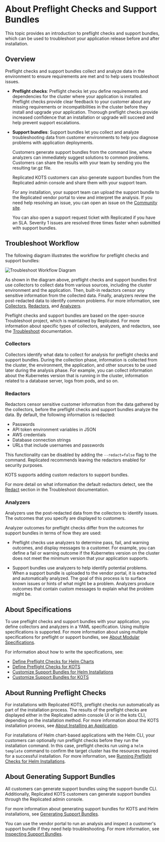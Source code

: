 # About Preflight Checks and Support Bundles

This topic provides an introduction to preflight checks and support
bundles, which can be used to troubleshoot your application release before and after installation.

## Overview

Preflight checks and support bundles collect and analyze data in the environment to ensure requirements are met and to help users troubleshoot issues.

* **Preflight checks**: Preflight checks let you define requirements and dependencies for the cluster
where your application is installed. Preflight checks provide clear
feedback to your customer about any missing requirements or incompatibilities in
the cluster before they install and upgrade your application. Thorough preflight checks provide increased confidence that an installation or upgrade will succeed and help prevent support escalations.

* **Support bundles**: Support bundles let you collect and analyze troubleshooting data
from customer environments to help you diagnose problems with application
deployments.

  Customers generate support bundles from the command line, where analyzers can immediately suggest solutions to common problems. Customers can share the results with your team by sending you the resulting tar.gz file.
  
  Replicated KOTS customers can also generate support bundles from the Replicated admin console and share them with your support team.

  For any installation, your support team can upload the support bundle to the Replicated vendor portal to view and interpret the analysis. If you need help resolving an issue, you can open an issue on the [Community site](https://community.replicated.com/). 
  
  You can also open a support request ticket with Replicated if you have an SLA. Severity 1 issues are resolved three times faster when submitted with support bundles.

## Troubleshoot Workflow

The following diagram illustrates the workflow for preflight checks and support bundles:

![Troubleshoot Workflow Diagram](/images/troubleshoot-workflow-diagram.png)

As shown in the diagram above, preflight checks and support bundles first use collectors to collect data from various sources, including the cluster environment and the application. Then, built-in redactors censor any sensitive information from the collected data. Finally, analyzers review the post-redacted data to identify common problems. For more information, see [Collectors](#collectors), [Redactors](#redactors), and [Analyzers](#analyzers).

Preflight checks and support bundles are based on the open-source Troubleshoot project, which is maintained by Replicated. For more information about specific types of collectors, analyzers, and redactors, see the [Troubleshoot](https://troubleshoot.sh/) documentation.

### Collectors
Collectors identify what data to collect for analysis for preflight checks and support bundles. During the collection phase, information is collected from the cluster, the environment, the application, and other sources to be used later during the analysis phase. For example, you can collect information about the Kubernetes version that is running in the cluster, information related to a database server, logs from pods, and so on.

### Redactors
Redactors censor sensitive customer information from the data gathered by the collectors, before the preflight checks and support bundles analyze the data. By default, the following information is redacted:

- Passwords
- API token environment variables in JSON
- AWS credentials
- Database connection strings
- URLs that include usernames and passwords

This functionality can be disabled by adding the `--redact=false` flag to the command. Replicated recommends leaving the redactors enabled for security purposes. 

KOTS supports adding custom redactors to support bundles.

For more detail on what information the default redactors detect, see the [Redact](https://troubleshoot.sh/docs/redact/) section in the Troubleshoot documentation.

### Analyzers
Analyzers use the post-redacted data from the collectors to identify issues. The outcomes that you specify are displayed to customers.

Analyzer outcomes for preflight checks differ from the outcomes for support bundles in terms of how they are used:

- Preflight checks use analyzers to determine pass, fail, and warning outcomes, and display messages to a customer. For example, you can define a fail or warning outcome if the Kubernetes version on the cluster does not meet the minimum version that your application supports.

- Support bundles use analyzers to help identify potential problems. When a support bundle is uploaded to the vendor portal, it is extracted and automatically analyzed. The goal of this process is to surface known issues or hints of what might be a problem. Analyzers produce outcomes that contain custom messages to explain what the problem might be.

## About Specifications

To use preflight checks and support bundles with your application, you define collectors and analyzers in a YAML specification. Using multiple specifications is supported. For more information about using multiple specifications for preflight or support bundles, see [About Modular Specifications](support-modular-support-bundle-specs).

For information about how to write the specifications, see:
  
  - [Define Preflight Checks for Helm Charts](preflight-helm-defining)
  - [Define Preflight Checks for KOTS](preflight-kots-defining)
  - [Customize Support Bundles for Helm Installations](support-bundle-helm-customizing)
  - [Customize Support Bundles for KOTS](support-bundle-kots-customizing)

## About Running Preflight Checks

For installations with Replicated KOTS, preflight checks run automatically as part of the installation process. The results of the preflight checks are displayed either in the Replicated admin console UI or in the kots CLI, depending on the installation method. For more information about the KOTS installation process, see [About Installing an Application](/enterprise/installing-overview).

For installations of Helm chart-based applications with the Helm CLI, your customers can optionally run preflight checks before they run the installation command. In this case, preflight checks run using a `helm template` command to confirm the target cluster has the resources required for a successful installation. For more information, see [Running Preflight Checks for Helm Installations](preflight-running).

## About Generating Support Bundles

All customers can generate support bundles using the support-bundle CLI. Additionally, Replicated KOTS customers can generate support bundles through the Replicated admin console. 

For more information about generating support bundles for KOTS and Helm installations, see [Generating Support Bundles](support-bundle-generating).

You can use the vendor portal to run an analysis and inspect a customer's support bundle if they need help troubleshooting. For more information, see [Inspecting Support Bundles](support-inspecting-support-bundles).